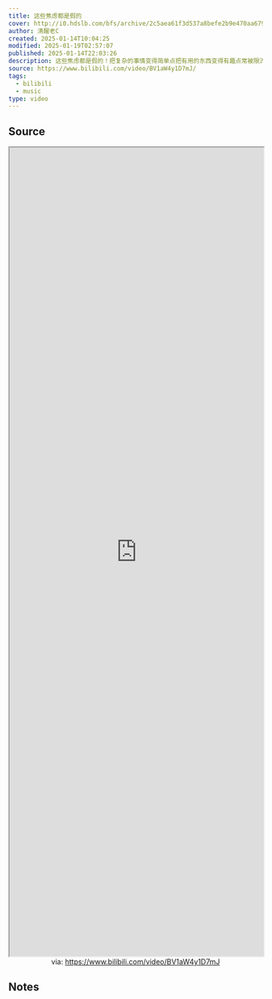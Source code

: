 ```yaml
---
title: 这些焦虑都是假的
cover: http://i0.hdslb.com/bfs/archive/2c5aea61f3d537a8befe2b9e470aa67931211126.jpg@189w_107h.webp
author: 清醒老C
created: 2025-01-14T10:04:25
modified: 2025-01-19T02:57:07
published: 2025-01-14T22:03:26
description: 这些焦虑都是假的！把复杂的事情变得简单点把有用的东西变得有趣点常被限流，链接我，防失联，可加V，人满即止，相关视频：应该是最底层的心法了，1个动作带你测试抑郁症，超级准，有这三种症状，才是焦虑症，焦虑症患者的一天，一位焦虑症患者在感觉到自己快要发作时，录下了这段视频，注意了！身体发出了这些信号，你可能已经开始抑郁躯体化了！，抑郁症发病录像，抑郁症是不是装的，一句话就能试出来，“你有没有发现：只要你一整天都很认真的学，少用手机，完成该完成的任务，运动半小时出点汗，内心就会感到平静和快乐，也不会再胡思乱想，患得患失，焦虑不已了。”，焦虑症 为什么会被称为“地狱之门”？
source: https://www.bilibili.com/video/BV1aW4y1D7mJ/
tags:
  - bilibili
  - music
type: video
---
```


## Source

<iframe src='https://player.bilibili.com/player.html?isOutside=true&bvid=BV1aW4y1D7mJ&p=1&autoplay=false' style='height:40vh;width:100%' class='iframe-radius' allow='fullscreen'></iframe>
<center>via: <a href='https://www.bilibili.com/video/BV1aW4y1D7mJ' target='_blank' class='external-link'>https://www.bilibili.com/video/BV1aW4y1D7mJ</a></center>

## Notes
